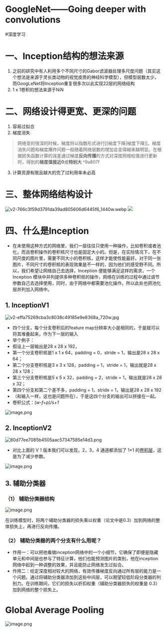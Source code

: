 # GoogleNet——Going deeper with convolutions
#深度学习 

# 一、Inception结构的想法来源
1. 之前的研究中有人利用多个不同尺寸的Gabor滤波器处理多尺度问题（其实这个想法是来源于灵长类动物的视觉皮质的神经科学模型），但模型层数太少，而GoogLeNet将Inception重复很多次以此实现22层的网络结构
2. 1 x 1卷积的想法来源于NiN
# 二、网络设计得更宽、更深的问题

1.  容易过拟合
2.  梯度消失
> 网络变的很深的时候，梯度将以指数形式进行[[梯度下降|梯度下降]]。梯度消失问题和梯度爆炸问题一般随着网络层数的增加会变得越来越明显。在根据损失函数计算的误差通过梯度**反向传播**的方式对深度网络权值进行更新时，得到的**梯度值接近0**或**特别大** ^9a807f
3.  计算资源有限且越大的完了过利用率未必高
# 三、整体网络结构设计
![v2-766c3f59d3791da39ad805606d6445f6_1440w.webp](https://cdn.nlark.com/yuque/0/2022/webp/33630082/1666778063310-ff430cec-2dd1-4e35-bf13-c30818f280ff.webp#averageHue=%23fbf6f4&clientId=ua8dfb534-11cc-4&from=drop&height=2050&id=GP3f2&originHeight=4096&originWidth=919&originalType=binary&ratio=1&rotation=0&showTitle=false&size=162570&status=done&style=none&taskId=u0e58220a-335d-420d-ac1b-f67b84ca368&title=&width=460)
![](https://cdn.nlark.com/yuque/0/2022/webp/33630082/1666779776781-1c40e49f-02e4-4c66-b9dc-24386c190c6d.webp#averageHue=%23eaeaea&from=url&id=S2t1Q&originHeight=758&originWidth=1440&originalType=binary&ratio=1&rotation=0&showTitle=false&status=done&style=none&title=)

# 四、什么是Inception

- 在未使用这种方式的网络里，我们一层往往只使用一种操作，比如卷积或者池化，而且卷积操作的卷积核尺寸也是固定大小的。但是，在实际情况下，在不同尺度的图片里，需要不同大小的卷积核，这样才能使性能最好。对于同一张图片，不同尺寸的卷积核的表现效果是不一样的，因为他们的感受野不同。所以，我们希望让网络自己去选择，Inception 便能够满足这样的需求，一个 Inception 模块中并列提供多种卷积核的操作，网络在训练的过程中通过调节参数自己去选择使用，同时，由于网络中都需要池化操作，所以此处也把池化层并列加入网络中。


## 1. InceptionV1
![v2-effa75269cba3c8038c49185e9e8368a_720w.jpg](https://cdn.nlark.com/yuque/0/2022/jpeg/33630082/1666777257954-532b793c-2e5b-4a8f-8168-ae8d93e08200.jpeg#averageHue=%23f3f3d8&clientId=ua8dfb534-11cc-4&from=drop&id=u535c07ad&originHeight=249&originWidth=480&originalType=binary&ratio=1&rotation=0&showTitle=false&size=19067&status=done&style=none&taskId=u9a94e480-9d28-4d05-9346-0bfe9c920e0&title=)


- 四个分支，每个分支卷积后的feature map分辨率大小是相同的，于是就可以将其堆叠起来，作为下一层的输入
- 举个例子：
- 假设上一层输出是28 x 28 x 192，
- 第一个分支卷积核是1 x 1 x 64，padding = 0，stride = 1，输出是28 x 28 x 64；
- 第二个分支卷积核是3 x 3 x 128，padding = 1，stride = 1，输出就是28 x 28 x 128；
- 第三个分支卷积核是5 x 5 x 32，padding = 2，stride = 1，输出就是28 x 28 x 32；
- 第四个分支和第二个差不多，padding = 1，stride = 1，输出是28 x 28 x 192
- （和输入一样，这也是问题所在），于是这四个分支的输出可以拼接在一起。
- 卷积公式：(_w-f+p)/s+1_


![image.png](https://cdn.nlark.com/yuque/0/2022/png/33630082/1667606439134-976f8f44-da79-40e8-86d2-e00a4d1b1720.png#averageHue=%23c58475&clientId=uf32ab3e7-c0f4-4&from=paste&height=925&id=u77a76cfb&originHeight=925&originWidth=1653&originalType=binary&ratio=1&rotation=0&showTitle=false&size=800189&status=done&style=none&taskId=u90473a0b-f43f-4dc8-9d2f-babbb7b5ecc&title=&width=1653)


## 2. InceptionV2


![80d77ee7085b4505aac57347585e14d3.png](https://cdn.nlark.com/yuque/0/2022/png/33630082/1666778164010-68d8dbc8-31bd-45c0-a75a-35bbfc39113e.png#averageHue=%23f6f3ef&clientId=ua8dfb534-11cc-4&from=drop&id=uc4ff29a6&originHeight=621&originWidth=949&originalType=binary&ratio=1&rotation=0&showTitle=false&size=62529&status=done&style=none&taskId=uf4a7f3ee-6520-405a-8cd3-c58c57a0935&title=)


- 对比上面的 V 1 版本我们可以发现，2，3，4 通道都添加了 1*1 的[卷积层](../神经网络元素/卷积层.md)，这是为了减少参数。



![image.png](https://cdn.nlark.com/yuque/0/2022/png/33630082/1667606507643-e67dc7f7-98f8-4b3c-9c6d-32f735dc9549.png#averageHue=%23f4e2ce&clientId=uf32ab3e7-c0f4-4&from=paste&height=926&id=u89fbea64&originHeight=926&originWidth=1654&originalType=binary&ratio=1&rotation=0&showTitle=false&size=883019&status=done&style=none&taskId=u100aa310-c03c-47c7-9388-6f669853906&title=&width=1654)
## 3. 辅助分类器
### （1） 辅助分类器结构

![image.png](https://cdn.nlark.com/yuque/0/2022/png/33630082/1666779897245-c722eebd-79c7-43a8-a25c-cd3d98e41548.png#averageHue=%2393cdb0&clientId=ua8dfb534-11cc-4&from=paste&height=452&id=uaad64968&originHeight=452&originWidth=577&originalType=binary&ratio=1&rotation=0&showTitle=false&size=180872&status=done&style=none&taskId=uf7c3e258-47e5-43a5-857f-f491376952e&title=&width=577)



在训练模型时，将两个辅助分类器的损失乘以权重（论文中是0.3）加到网络的整体损失上，再进行反向传播。

### （2） 辅助分类器的两个分支有什么用呢？


- 作用一：可以把他看做inception网络中的一个小细节，它确保了即便是隐藏单元和中间层也参与了特征计算，他们也能预测图片的类别，他在inception网络中起到一种调整的效果，并且能防止网络发生过拟合。
- 作用二：给定深度相对较大的网络，有效传播梯度反向通过所有层的能力是一个问题。通过将辅助分类器添加到这些中间层，可以期望较低阶段分类器的判别力。在训练期间，它们的损失以折扣权重（辅助分类器损失的权重是 0.3）加到网络的整个损失上。


# Global Average Pooling
![image.png](https://cdn.nlark.com/yuque/0/2022/png/33630082/1666958583813-afafc68b-3193-4415-adf6-1c56ee1fcb4f.png#averageHue=%2385ad8d&clientId=u091443d4-58e6-4&from=paste&height=771&id=u1d88cff2&originHeight=771&originWidth=1651&originalType=binary&ratio=1&rotation=0&showTitle=false&size=593906&status=done&style=none&taskId=ua4cfc302-b682-458d-a016-b8bbb3d2c0a&title=&width=1651)



